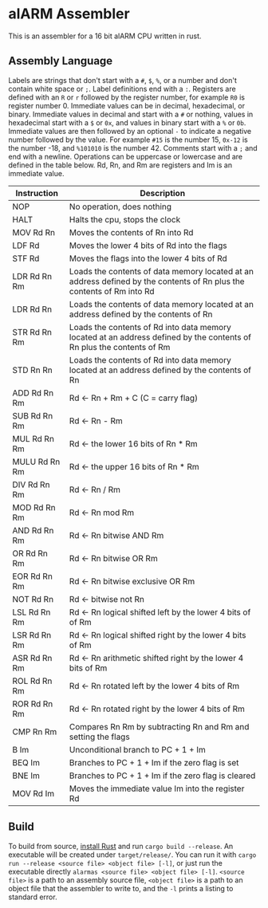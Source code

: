 # alARM Assembler

This is an assembler for a 16 bit alARM CPU written in rust.

## Assembly Language

Labels are strings that don't start with a `#`, `$`, `%`, or a number and don't contain white space or `;`. Label definitions end with a `:`. Registers are defined with an `R` or `r` followed by the register number, for example `R0` is register number 0. Immediate values can be in decimal, hexadecimal, or binary. Immediate values in decimal and start with a `#` or nothing, values in hexadecimal start with a `$` or `0x`, and values in binary start with a `%` or `0b`. Immediate values are then followed by an optional `-` to indicate a negative number followed by the value. For example `#15` is the number 15, `0x-12` is the number -18, and `%101010` is the number 42. Comments start with a `;` and end with a newline. Operations can be uppercase or lowercase and are defined in the table below. Rd, Rn, and Rm are registers and Im is an immediate value.

| Instruction | Description |
|-------------|-------------|
| NOP  | No operation, does nothing |
| HALT | Halts the cpu, stops the clock |
| MOV Rd Rn | Moves the contents of Rn into Rd |
| LDF Rd | Moves the lower 4 bits of Rd into the flags |
| STF Rd | Moves the flags into the lower 4 bits of Rd |
| LDR Rd Rn Rm | Loads the contents of data memory located at an address defined by the contents of Rn plus the contents of Rm into Rd |
| LDR Rd Rn | Loads the contents of data memory located at an address defined by the contents of Rn |
| STR Rd Rn Rm | Loads the contents of Rd into data memory located at an address defined by the contents of Rn plus the contents of Rm |
| STD Rn Rn | Loads the contents of Rd into data memory located at an address defined by the contents of Rn |
| ADD Rd Rn Rm | Rd <\- Rn + Rm + C (C = carry flag) |
| SUB Rd Rn Rm | Rd <\- Rn - Rm |
| MUL Rd Rn Rm | Rd <\- the lower 16 bits of Rn * Rm |
| MULU Rd Rn Rm | Rd <\- the upper 16 bits of Rn * Rm |
| DIV Rd Rn Rm | Rd <\- Rn / Rm |
| MOD Rd Rn Rm | Rd <\- Rn mod Rm |
| AND Rd Rn Rm | Rd <\- Rn bitwise AND Rm |
| OR Rd Rn Rm | Rd <\- Rn bitwise OR Rm |
| EOR Rd Rn Rm | Rd <\- Rn bitwise exclusive OR Rm |
| NOT Rd Rn | Rd <\- bitwise not Rn |
| LSL Rd Rn Rm | Rd <\- Rn logical shifted left by the lower 4 bits of of Rm |
| LSR Rd Rn Rm | Rd <\- Rn logical shifted right by the lower 4 bits of Rm |
| ASR Rd Rn Rm | Rd <\- Rn arithmetic shifted right by the lower 4 bits of Rm |
| ROL Rd Rn Rm | Rd <\- Rn rotated left by the lower 4 bits of Rm |
| ROR Rd Rn Rm | Rd <\- Rn rotated right by the lower 4 bits of Rm |
| CMP Rn Rm | Compares Rn Rm by subtracting Rn and Rm and setting the flags |
| B Im | Unconditional branch to PC + 1 + Im |
| BEQ Im | Branches to PC + 1 + Im if the zero flag is set |
| BNE Im | Branches to PC + 1 + Im if the zero flag is cleared |
| MOV Rd Im | Moves the immediate value Im into the register Rd |

## Build

To build from source, [install Rust](https://www.rust-lang.org/learn/get-started) and run `cargo build --release`. An executable will be created under `target/release/`. You can run it with `cargo run --release <source file> <object file> [-l]`, or just run the executable directly `alarmas <source file> <object file> [-l]`. `<source file>` is a path to an assembly source file, `<object file>` is a path to an object file that the assembler to write to, and the `-l` prints a listing to standard error.
